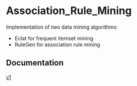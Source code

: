 # Association_Rule_Mining
Implementation of two data mining algorithms:
- Eclat for frequent itemset mining
- RuleGen for association rule mining

## Documentation
[v1](https://demo.hedgedoc.org/dpn2egnhQTardMIxJcVpsg?both)
